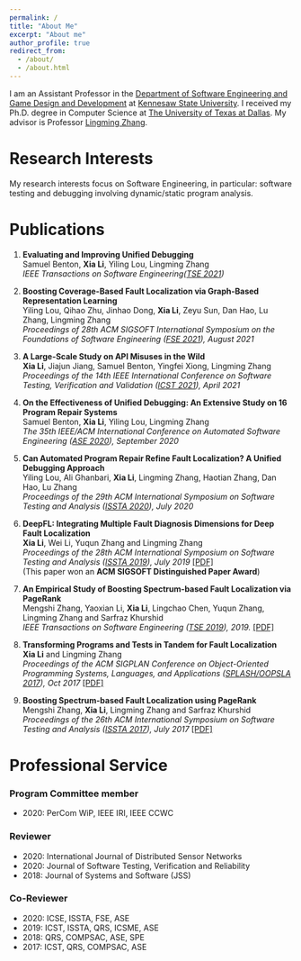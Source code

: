 ```yaml
---
permalink: /
title: "About Me"
excerpt: "About me"
author_profile: true
redirect_from: 
  - /about/
  - /about.html
---
```

I am an Assistant Professor in the [Department of Software Engineering and Game Design and Development](https://ccse.kennesaw.edu/swegd/index.php) at [Kennesaw State University](https://www.kennesaw.edu/). I received my Ph.D. degree in Computer Science at [The University of Texas at Dallas](https://www.utdallas.edu/). My advisor is Professor [Lingming Zhang](https://personal.utdallas.edu/~lxz144130/). 

<!--I received my bachelor's degree in Mathematics and Applied Mathematics from [Jiangxi University of Science and Technology](http://e.jxust.edu.cn/) and two master's degrees in Management Science and Engineering from [Shandong Jianzhu University](https://xwzx2016.sdjzu.edu.cn/english/) and Information Technology and Management from [The University of Texas at Dallas](https://www.utdallas.edu/)-->


# Research Interests

My research interests focus on Software Engineering, in particular: software testing and debugging involving dynamic/static program analysis.
# Publications

1. **Evaluating and Improving Unified Debugging**    
Samuel Benton, **Xia Li**, Yiling Lou, Lingming Zhang    
*IEEE Transactions on Software Engineering([TSE 2021](https://www.computer.org/csdl/journal/ts))*

1. **Boosting Coverage-Based Fault Localization via Graph-Based Representation Learning**    
Yiling Lou, Qihao Zhu, Jinhao Dong, **Xia Li**, Zeyu Sun, Dan Hao, Lu Zhang, Lingming Zhang    
*Proceedings of 28th ACM SIGSOFT International Symposium on the Foundations of Software Engineering
([FSE 2021](https://2021.esec-fse.org/)), August 2021*

1. **A Large-Scale Study on API Misuses in the Wild**  
**Xia Li**, Jiajun Jiang, Samuel Benton, Yingfei Xiong, Lingming Zhang  
*Proceedings of the 14th IEEE International Conference on Software Testing, Verification and Validation ([ICST 2021](https://icst2021.icmc.usp.br/)), April 2021*

1. **On the Effectiveness of Unified Debugging: An Extensive Study on 16 Program Repair Systems**    
Samuel Benton, **Xia Li**, Yiling Lou, Lingming Zhang   
*The 35th IEEE/ACM International Conference on Automated Software Engineering ([ASE 2020](https://conf.researchr.org/home/ase-2020)), September 2020*

2. **Can Automated Program Repair Refine Fault Localization? A Unified Debugging Approach**  
Yiling Lou, Ali Ghanbari, **Xia Li**, Lingming Zhang, Haotian Zhang, Dan Hao, Lu Zhang   
*Proceedings of the 29th ACM International Symposium on Software Testing and Analysis ([ISSTA 2020](https://conf.researchr.org/home/issta-2020)), July 2020* 

3. **DeepFL: Integrating Multiple Fault Diagnosis Dimensions for Deep Fault Localization**     
**Xia Li**, Wei Li, Yuqun Zhang and Lingming Zhang  
*Proceedings of the 28th ACM International Symposium on Software Testing and Analysis ([ISSTA 2019](https://conf.researchr.org/home/issta-2019)), July 2019* [[PDF]](https://lx0704.github.io/files/DeepFL.pdf)  
(This paper won an **ACM SIGSOFT Distinguished Paper Award**) 

4. **An Empirical Study of Boosting Spectrum-based Fault Localization via PageRank**  
Mengshi Zhang, Yaoxian Li, **Xia Li**, Lingchao Chen, Yuqun Zhang, Lingming Zhang and Sarfraz Khurshid  
*IEEE Transactions on Software Engineering ([TSE 2019](https://www.computer.org/csdl/journal/ts)), 2019.* [[PDF]](https://lx0704.github.io/files/TSE2019.pdf) 

5. **Transforming Programs and Tests in Tandem for Fault Localization**  
**Xia Li** and Lingming Zhang  
*Proceedings of the ACM SIGPLAN Conference on Object-Oriented Programming Systems, Languages, and Applications ([SPLASH/OOPSLA 2017](https://2017.splashcon.org/track/splash-2017-OOPSLA)), Oct 2017* [[PDF]](https://lx0704.github.io/files/trapt.pdf)

6. **Boosting Spectrum-based Fault Localization using PageRank**  
Mengshi Zhang, **Xia Li**, Lingming Zhang and Sarfraz Khurshid  
*Proceedings of the 26th ACM International Symposium on Software Testing and Analysis ([ISSTA 2017](https://conf.researchr.org/home/issta-2017)), July 2017* [[PDF]](https://lx0704.github.io/files/pagerank.pdf)

# Professional Service
### Program Committee member

- 2020: PerCom WiP, IEEE IRI, IEEE CCWC

### Reviewer
- 2020: International Journal of Distributed Sensor Networks   
- 2020: Journal of Software Testing, Verification and Reliability   
- 2018: Journal of Systems and Software (JSS) 

### Co-Reviewer

- 2020: ICSE, ISSTA, FSE, ASE
- 2019: ICST, ISSTA, QRS, ICSME, ASE  
- 2018: QRS, COMPSAC, ASE, SPE  
- 2017: ICST, QRS, COMPSAC, ASE
